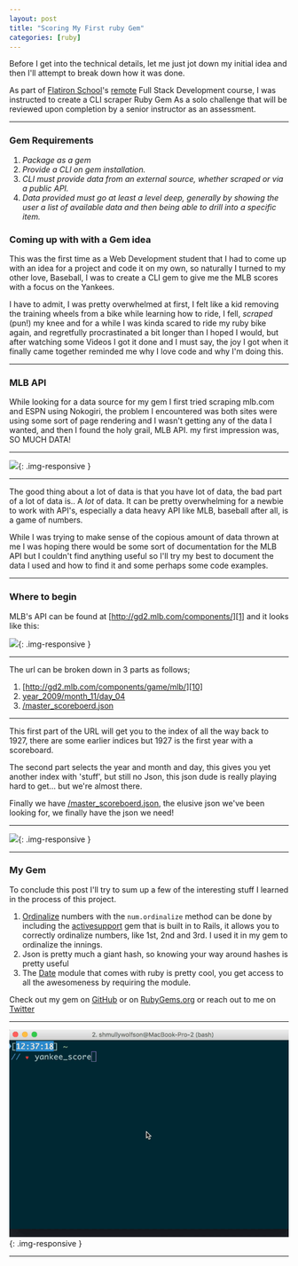 ```yaml
---
layout: post
title: "Scoring My First ruby Gem"
categories: [ruby]
---
```



Before I get into the technical details, let me just jot down my initial idea and then I'll attempt to break down how it was done.

As part of [Flatiron School][6]'s [remote][7] Full Stack Development course, I was instructed to create a CLI scraper Ruby Gem As a solo challenge that will be reviewed upon completion by a senior instructor as an assessment.

***

### Gem Requirements

1. _Package as a gem_
2. _Provide a CLI on gem installation._
3. _CLI must provide data from an external source, whether scraped or via a public API._
4. _Data provided must go at least a level deep, generally by showing the user a list of available data and then being able to drill into a specific item._


### Coming up with with a Gem idea

This was the first time as a Web Development student that I had to come up with an idea for a project and code it on my own, so naturally I turned to my other love, Baseball, I was to create a CLI gem to give me the MLB scores with a focus on the Yankees.

I have to admit, I was pretty overwhelmed at first, I felt like a kid removing the training wheels from a bike while learning how to ride, I fell, _scraped_ (pun!) my knee and for a while I was kinda scared to ride my ruby bike again, and regretfully procrastinated a bit longer than I hoped I would, but after watching some Videos I got it done and I must say, the joy I got when it finally came together reminded me why I love code and why I'm doing this.

***

### MLB API

While looking for a data source for my gem I first tried scraping mlb.com and ESPN using Nokogiri, the problem I encountered was both sites were using some sort of page rendering and I wasn't getting any of the data I wanted, and then I found the holy grail, MLB API. my first impression was, SO MUCH DATA!

***
![][8]{: .img-responsive }

***

The good thing about a lot of data is that you have lot of data, the bad part of a lot of data is.. A _lot_ of data. It can be pretty overwhelming for a newbie to work with API's, especially a data heavy API like MLB, baseball after all, is a game of numbers.

While I was trying to make sense of the copious amount of data thrown at me I was hoping there would be some sort of documentation for the MLB API but I couldn't find anything useful so I'll try my best to document the data I used and how to find it and some perhaps some code examples.

***

### Where to begin

MLB's API can be found at [http://gd2.mlb.com/components/][1] and it looks like this:



![][9]{: .img-responsive }



***

The url can be broken down in 3 parts as follows;

1. [http://gd2.mlb.com/components/game/mlb/][10]
2. [year_2009/month_11/day_04][11]
3. [/master_scoreboerd.json][12]

***

This first part of the URL will get you to the index of all the way back to 1927, there are some earlier indices but 1927 is the first year with a scoreboard.

The second part selects the year and month and day, this gives you yet another index with 'stuff', but still no Json, this json dude is really playing hard to get… but we're almost there.

Finally we have [/master_scoreboerd.json][12], the elusive json we've been looking for, we finally have the json we need!

***

![][13]{: .img-responsive }

***



### My Gem

To conclude this post I'll try to sum up a few of the interesting stuff I learned in the process of this project.

1. [Ordinalize][14] numbers with the `num.ordinalize` method can be done by including the [activesupport][15] gem that is built in to Rails, it allows you to correctly ordinalize numbers, like 1st, 2nd and 3rd. I used it in my gem to ordinalize the innings.
2. Json is pretty much a giant hash, so knowing your way around hashes is pretty useful
3. The [Date][16] module that comes with ruby is pretty cool, you get access to all the awesomeness by requiring the module.

Check out my gem on [GitHub][17] or on [RubyGems.org][18] or reach out to me on [Twitter][19]

***
![yankee_score][2]{: .img-responsive }

***







[1]: http://gd2.mlb.com/components/
[2]: /static/img/gem_gif.gif
[6]: http://flatironschool.com/
[7]: http://learn.co
[8]: /static/img/data.gif
[9]: https://cdn-images-1.medium.com/max/800/1*BNdJcxTgkUSDx5REkGfmig.png
[10]: http://gd2.mlb.com/components/game/mlb/year_2016/month_04/day_09/master_scoreboard.json
[11]: http://gd2.mlb.com/components/game/mlb/year_2009/month_11/day_04/
[12]: http://gd2.mlb.com/components/game/mlb/year_2009/month_11/day_04/master_scoreboard.json
[13]: https://cdn-images-1.medium.com/max/800/1*M9PG9p0H23dd8sZjee-MRg.jpeg
[14]: http://www.merriam-webster.com/dictionary/ordinal%20number
[15]: https://rubygems.org/gems/activesupport
[16]: http://robdodson.me/playing-with-ruby-dates/
[17]: https://github.com/Shmuwol/yankee_score
[18]: https://rubygems.org/gems/yankee_score
[19]: https://twitter.com/ShmullyWolfson
